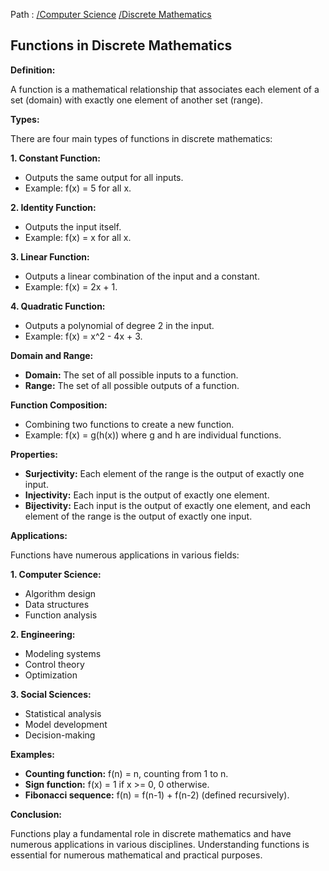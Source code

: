 Path : [/Computer Science](../../index.md) [/Discrete Mathematics](../index.md)
## Functions in Discrete Mathematics

**Definition:**

A function is a mathematical relationship that associates each element of a set (domain) with exactly one element of another set (range). 


**Types:**

There are four main types of functions in discrete mathematics:

**1. Constant Function:**

- Outputs the same output for all inputs.
- Example: f(x) = 5 for all x.


**2. Identity Function:**

- Outputs the input itself.
- Example: f(x) = x for all x.


**3. Linear Function:**

- Outputs a linear combination of the input and a constant.
- Example: f(x) = 2x + 1.


**4. Quadratic Function:**

- Outputs a polynomial of degree 2 in the input.
- Example: f(x) = x^2 - 4x + 3.


**Domain and Range:**

- **Domain:** The set of all possible inputs to a function.
- **Range:** The set of all possible outputs of a function.


**Function Composition:**

- Combining two functions to create a new function.
- Example: f(x) = g(h(x)) where g and h are individual functions.


**Properties:**

- **Surjectivity:** Each element of the range is the output of exactly one input.
- **Injectivity:** Each input is the output of exactly one element.
- **Bijectivity:** Each input is the output of exactly one element, and each element of the range is the output of exactly one input.


**Applications:**

Functions have numerous applications in various fields:

**1. Computer Science:**
- Algorithm design
- Data structures
- Function analysis


**2. Engineering:**
- Modeling systems
- Control theory
- Optimization


**3. Social Sciences:**
- Statistical analysis
- Model development
- Decision-making


**Examples:**

- **Counting function:** f(n) = n, counting from 1 to n.
- **Sign function:** f(x) = 1 if x >= 0, 0 otherwise.
- **Fibonacci sequence:** f(n) = f(n-1) + f(n-2) (defined recursively).


**Conclusion:**

Functions play a fundamental role in discrete mathematics and have numerous applications in various disciplines. Understanding functions is essential for numerous mathematical and practical purposes.
